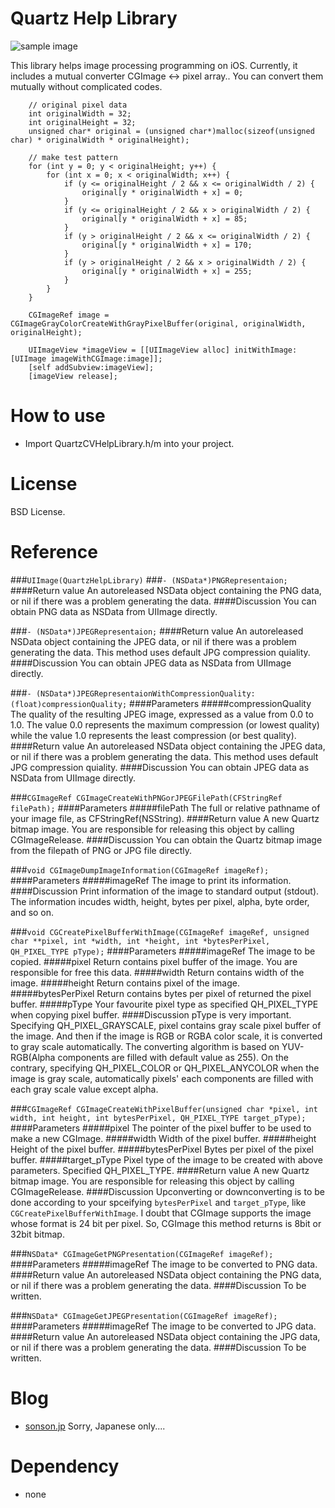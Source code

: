 Quartz Help Library=======![sample image](http://sonson.jp/wp/wp-content/uploads/2011/04/qhl.png)This library helps image processing  programming on iOS. Currently, it includes a mutual converter CGImage <-> pixel array..You can convert them mutually without complicated codes.    	// original pixel data    	int originalWidth = 32;    	int originalHeight = 32;    	unsigned char* original = (unsigned char*)malloc(sizeof(unsigned char) * originalWidth * originalHeight);    	    	// make test pattern    	for (int y = 0; y < originalHeight; y++) {    		for (int x = 0; x < originalWidth; x++) {    			if (y <= originalHeight / 2 && x <= originalWidth / 2) {    				original[y * originalWidth + x] = 0;    			}    			if (y <= originalHeight / 2 && x > originalWidth / 2) {    				original[y * originalWidth + x] = 85;    			}    			if (y > originalHeight / 2 && x <= originalWidth / 2) {    				original[y * originalWidth + x] = 170;    			}    			if (y > originalHeight / 2 && x > originalWidth / 2) {    				original[y * originalWidth + x] = 255;    			}    		}    	}    	    	CGImageRef image = CGImageGrayColorCreateWithGrayPixelBuffer(original, originalWidth, originalHeight);    	    	UIImageView *imageView = [[UIImageView alloc] initWithImage:[UIImage imageWithCGImage:image]];    	[self addSubview:imageView];    	[imageView release];        How to use======= * Import QuartzCVHelpLibrary.h/m into your project. License=======BSD License.Reference=======###`UIImage(QuartzHelpLibrary)`###`- (NSData*)PNGRepresentaion;`####Return valueAn autoreleased NSData object containing the PNG data, or nil if there was a problem generating the data.####DiscussionYou can obtain PNG data as NSData from UIImage directly.###`- (NSData*)JPEGRepresentaion;`####Return valueAn autoreleased NSData object containing the JPEG data, or nil if there was a problem generating the data. This method uses default JPG compression quiality.####DiscussionYou can obtain JPEG data as NSData from UIImage directly.###`- (NSData*)JPEGRepresentaionWithCompressionQuality:(float)compressionQuality;`####Parameters#####compressionQualityThe quality of the resulting JPEG image, expressed as a value from 0.0 to 1.0. The value 0.0 represents the maximum compression (or lowest quality) while the value 1.0 represents the least compression (or best quality).####Return valueAn autoreleased NSData object containing the JPEG data, or nil if there was a problem generating the data. This method uses default JPG compression quiality.####DiscussionYou can obtain JPEG data as NSData from UIImage directly.###`CGImageRef CGImageCreateWithPNGorJPEGFilePath(CFStringRef filePath);`####Parameters#####filePathThe full or relative pathname of your image file, as CFStringRef(NSString).####Return valueA new Quartz bitmap image. You are responsible for releasing this object by calling CGImageRelease.####DiscussionYou can obtain the Quartz bitmap image from the filepath of PNG or JPG file directly.###`void CGImageDumpImageInformation(CGImageRef imageRef);`####Parameters#####imageRefThe image to print its information.####DiscussionPrint information of the image to standard output (stdout).The information incudes width, height, bytes per pixel, alpha, byte order, and so on.###`void CGCreatePixelBufferWithImage(CGImageRef imageRef, unsigned char **pixel, int *width, int *height, int *bytesPerPixel, QH_PIXEL_TYPE pType);`####Parameters#####imageRefThe image to be copied.#####pixelReturn contains pixel buffer of the image. You are responsible for free this data.#####widthReturn contains width of the image.#####heightReturn contains pixel of the image.#####bytesPerPixelReturn contains bytes per pixel of returned the pixel buffer.#####pTypeYour favourite pixel type as specified QH\_PIXEL\_TYPE when copying pixel buffer.####DiscussionpType is very important. Specifying QH\_PIXEL\_GRAYSCALE, pixel contains gray scale pixel buffer of the image. And then if the image is RGB or RGBA color scale, it is converted to gray scale automatically. The converting algorithm is based on YUV-RGB(Alpha components are filled with default value as 255). On the contrary, specifying QH\_PIXEL\_COLOR or QH\_PIXEL\_ANYCOLOR when the image is gray scale, automatically pixels' each components are filled with each gray scale value except alpha.###`CGImageRef CGImageCreateWithPixelBuffer(unsigned char *pixel, int width, int height, int bytesPerPixel, QH_PIXEL_TYPE target_pType);`####Parameters#####pixelThe pointer of the pixel buffer to be used to make a new CGImage.#####widthWidth of the pixel buffer.#####heightHeight of the pixel buffer.#####bytesPerPixelBytes per pixel of the pixel buffer.#####target_pTypePixel type of the image to be created with above parameters. Specified QH\_PIXEL\_TYPE.####Return valueA new Quartz bitmap image. You are responsible for releasing this object by calling CGImageRelease.####DiscussionUpconverting or downconverting is to be done according to your spceifying `bytesPerPixel` and `target_pType`, like `CGCreatePixelBufferWithImage`.  I doubt that CGImage supports the image whose format is 24 bit per pixel. So, CGImage this method returns is 8bit or 32bit bitmap.###`NSData* CGImageGetPNGPresentation(CGImageRef imageRef);`####Parameters#####imageRefThe image to be converted to PNG data.####Return valueAn autoreleased NSData object containing the PNG data, or nil if there was a problem generating the data.####DiscussionTo be written.###`NSData* CGImageGetJPEGPresentation(CGImageRef imageRef);`####Parameters#####imageRefThe image to be converted to JPG data.####Return valueAn autoreleased NSData object containing the JPG data, or nil if there was a problem generating the data.####DiscussionTo be written. Blog======= * [sonson.jp][]Sorry, Japanese only....Dependency======= * none [Quartz Help Library]: https://github.com/sonsongithub/Quartz-Help-Library[sonson.jp]: http://sonson.jp